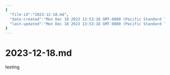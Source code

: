 ```yaml
---
{
  "file-id":"2023-12-18.md",
  "date-created":"Mon Dec 18 2023 13:53:18 GMT-0800 (Pacific Standard Time)",
  "last-updated":"Mon Dec 18 2023 13:53:18 GMT-0800 (Pacific Standard Time)"
}
---
```


# 2023-12-18.md

testing